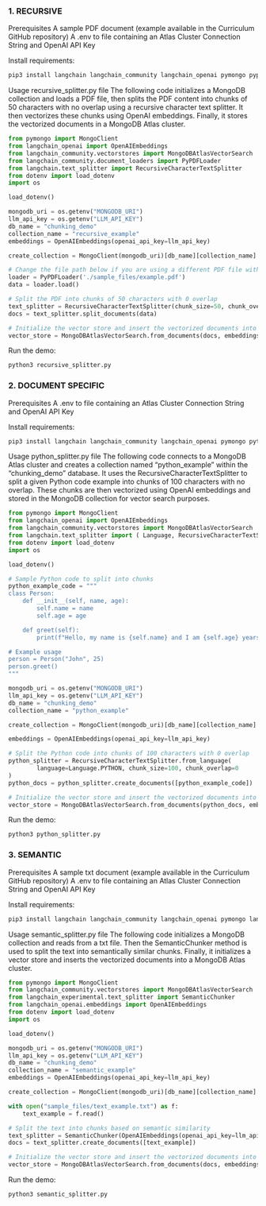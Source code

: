 ### 1. RECURSIVE
Prerequisites
A sample PDF document (example available in the Curriculum GitHub repository)
A .env to file containing an Atlas Cluster Connection String and OpenAI API Key

Install requirements:
```bash
pip3 install langchain langchain_community langchain_openai pymongo pypdf python-dotenv 
```

Usage
recursive_splitter.py file
The following code initializes a MongoDB collection and loads a PDF file, then splits the PDF content into chunks of 50 characters with no overlap using a recursive character text splitter. It then vectorizes these chunks using OpenAI embeddings. Finally, it stores the vectorized documents in a MongoDB Atlas cluster.

```python
from pymongo import MongoClient
from langchain_openai import OpenAIEmbeddings
from langchain_community.vectorstores import MongoDBAtlasVectorSearch
from langchain_community.document_loaders import PyPDFLoader
from langchain.text_splitter import RecursiveCharacterTextSplitter
from dotenv import load_dotenv
import os

load_dotenv()

mongodb_uri = os.getenv("MONGODB_URI")
llm_api_key = os.getenv("LLM_API_KEY")
db_name = "chunking_demo"
collection_name = "recursive_example"
embeddings = OpenAIEmbeddings(openai_api_key=llm_api_key)

create_collection = MongoClient(mongodb_uri)[db_name][collection_name]

# Change the file path below if you are using a different PDF file with this demo
loader = PyPDFLoader('./sample_files/example.pdf')
data = loader.load()

# Split the PDF into chunks of 50 characters with 0 overlap
text_splitter = RecursiveCharacterTextSplitter(chunk_size=50, chunk_overlap=0)
docs = text_splitter.split_documents(data)

# Initialize the vector store and insert the vectorized documents into the MongoDB Atlas Cluster
vector_store = MongoDBAtlasVectorSearch.from_documents(docs, embeddings, collection=create_collection)
```

Run the demo:
```bash
python3 recursive_splitter.py
```






### 2. DOCUMENT SPECIFIC

Prerequisites
A .env to file containing an Atlas Cluster Connection String and OpenAI API Key

Install requirements:
```bash
pip3 install langchain langchain_community langchain_openai pymongo python-dotenv
```

Usage
python_splitter.py file
The following code connects to a MongoDB Atlas cluster and creates a collection named “python_example” within the “chunking_demo” database. It uses the RecursiveCharacterTextSplitter to split a given Python code example into chunks of 100 characters with no overlap. These chunks are then vectorized using OpenAI embeddings and stored in the MongoDB collection for vector search purposes.

```python
from pymongo import MongoClient
from langchain_openai import OpenAIEmbeddings
from langchain_community.vectorstores import MongoDBAtlasVectorSearch
from langchain.text_splitter import ( Language, RecursiveCharacterTextSplitter )
from dotenv import load_dotenv
import os

load_dotenv()

# Sample Python code to split into chunks
python_example_code = """
class Person:
    def __init__(self, name, age):
        self.name = name
        self.age = age

    def greet(self):
        print(f"Hello, my name is {self.name} and I am {self.age} years old.")

# Example usage
person = Person("John", 25)
person.greet()
"""

mongodb_uri = os.getenv("MONGODB_URI")
llm_api_key = os.getenv("LLM_API_KEY")
db_name = "chunking_demo"
collection_name = "python_example"

create_collection = MongoClient(mongodb_uri)[db_name][collection_name]

embeddings = OpenAIEmbeddings(openai_api_key=llm_api_key)

# Split the Python code into chunks of 100 characters with 0 overlap
python_splitter = RecursiveCharacterTextSplitter.from_language(
        language=Language.PYTHON, chunk_size=100, chunk_overlap=0
)
python_docs = python_splitter.create_documents([python_example_code])

# Initialize the vector store and insert the vectorized documents into the MongoDB Atlas Cluster
vector_store = MongoDBAtlasVectorSearch.from_documents(python_docs, embeddings, collection=create_collection)
```

Run the demo:
```bash
python3 python_splitter.py
```





### 3. SEMANTIC 

Prerequisites
A sample txt document (example available in the Curriculum GitHub repository)
A .env to file containing an Atlas Cluster Connection String and OpenAI API Key

Install requirements:
```bash
pip3 install langchain langchain_community langchain_openai pymongo langchain_experimental python-dotenv
```

Usage
semantic_splitter.py file
The following code initializes a MongoDB collection and reads from a txt file. Then the SemanticChunker method is used to split the text into semantically similar chunks. Finally, it initializes a vector store and inserts the vectorized documents into a MongoDB Atlas cluster.

```python
from pymongo import MongoClient
from langchain_community.vectorstores import MongoDBAtlasVectorSearch
from langchain_experimental.text_splitter import SemanticChunker
from langchain_openai.embeddings import OpenAIEmbeddings
from dotenv import load_dotenv
import os

load_dotenv()

mongodb_uri = os.getenv("MONGODB_URI")
llm_api_key = os.getenv("LLM_API_KEY")
db_name = "chunking_demo"
collection_name = "semantic_example"
embeddings = OpenAIEmbeddings(openai_api_key=llm_api_key)

create_collection = MongoClient(mongodb_uri)[db_name][collection_name]

with open("sample_files/text_example.txt") as f:
    text_example = f.read()

# Split the text into chunks based on semantic similarity    
text_splitter = SemanticChunker(OpenAIEmbeddings(openai_api_key=llm_api_key))
docs = text_splitter.create_documents([text_example])

# Initialize the vector store and insert the vectorized documents into the MongoDB Atlas Cluster
vector_store = MongoDBAtlasVectorSearch.from_documents(docs, embeddings, collection=create_collection)
```

Run the demo:
```bash
python3 semantic_splitter.py
```